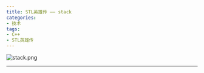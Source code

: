 ```yaml
---
title: STL英雄传 —— stack
categories: 
- 技术
tags:
- C++
- STL英雄传
---
```


![stack.png](https://i.loli.net/2020/03/02/4VeldgPaH3cW6fC.png)

<!-- more -->

------


